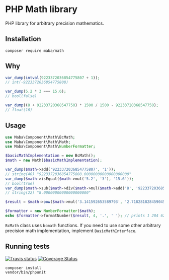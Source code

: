 PHP Math library
====

PHP library for arbitrary precision mathematics.

Installation
----

```shell
composer require maba/math
```

Why
----

```php
var_dump(intval(9223372036854775807 + 1));
// int(-9223372036854775808)

var_dump(5.2 * 3 === 15.6);
// bool(false)

var_dump((8 + 92233720368547750) * 1500 / 1500 - 92233720368547750);
// float(16)
```

Usage
----

```php
use Maba\Component\Math\BcMath;
use Maba\Component\Math\Math;
use Maba\Component\Math\NumberFormatter;

$basicMathImplementation = new BcMath();
$math = new Math($basicMathImplementation);

var_dump($math->add('9223372036854775807', '1'));
// string(40) "9223372036854775808.00000000000000000000"
var_dump($math->isEqual($math->mul('5.2', '3'), '15.6'));
// bool(true)
var_dump($math->sub($math->div($math->mul($math->add('8', '92233720368547750'), '1500'), '1500'), '92233720368547750'));
// string(22) "8.00000000000000000000"

$result = $math->pow($math->mul('3.141592653589793', '2.71828182845904523536'), 13);

$formatter = new NumberFormatter($math);
echo $formatter->formatNumber($result, 4, '.', ' '); // prints 1 284 625 710 591.2256
```

`BcMath` class uses `bcmath` functions. If you need to use some other arbitrary precision math implementation,
implement `BasicMathInterface`.

Running tests
----

[![Travis status](https://travis-ci.org/mariusbalcytis/math.svg?branch=master)](https://travis-ci.org/mariusbalcytis/math)
[![Coverage Status](https://coveralls.io/repos/mariusbalcytis/math/badge.svg?branch=master&service=github)](https://coveralls.io/github/mariusbalcytis/math?branch=master)

```shell
composer install
vendor/bin/phpunit
```
